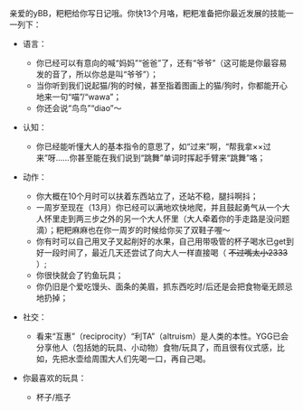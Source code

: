 ---
---

亲爱的yBB，粑粑给你写日记哦。你快13个月咯，粑粑准备把你最近发展的技能一一列下：
  
- 语言：  
  - 你已经可以有意向的喊“妈妈”“爸爸”了，还有“爷爷”（这可能是你最容易发的音了，所以你总是叫“爷爷”）；
  - 当你听到我们说起猫/狗的时候，甚至指着图画上的猫/狗时，你都能开心地来一句“喵”/“wawa”；
  - 你还会说“鸟鸟”“diao”～  
- 认知：
  - 你已经能听懂大人的基本指令的意思了，如“过来”啊，“帮我拿××过来”呀……你甚至能在我们说到“跳舞”单词时挥起手臂来“跳舞”咯；

- 动作：  
  - 你大概在10个月时可以扶着东西站立了，还站不稳，腿抖啊抖；
  - 一周岁至现在（13月）你已经可以满地欢快地爬，并且鼓起勇气从一个大人怀里走到两三步之外的另一个大人怀里（大人牵着你的手走路是没问题滴）；粑粑麻麻也在你一周岁的时候给你买了双鞋子喔～
  - 你有时可以自己用叉子叉起削好的水果，自己用带吸管的杯子喝水已get到好一段时间了，最近几天还尝试了向大人一样直接喝（ ~~不过嘴太小2333~~ ）; 
  - 你很快就会了钓鱼玩具；
  - 你仍旧是个爱吃馒头、面条的美眉，抓东西吃时/后还是会把食物毫无顾忌地扔掉；

- 社交：
  - 看来“互惠”（reciprocity）“利TA”（altruism）是人类的本性。YGG已会分享他人（包括她的玩具、小动物）食物/玩具了，而且很有仪式感，比如，先把水壶给周围大人们先喝一口，再自己喝。

- 你最喜欢的玩具：
  - 杯子/瓶子
